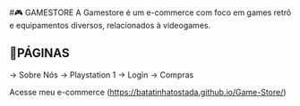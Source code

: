 #🎮 GAMESTORE
A Gamestore é um e-commerce com foco em games retrô e equipamentos diversos, relacionados à videogames.

## 📂PÁGINAS
-> Sobre Nós
-> Playstation 1
-> Login
-> Compras

Acesse meu e-commerce (https://batatinhatostada.github.io/Game-Store/)
